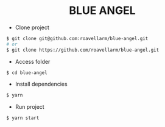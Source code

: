 <h1 align="center"><strong>BLUE ANGEL</strong></h1>

- Clone project

```BASH
$ git clone git@github.com:roavellarm/blue-angel.git
# or
$ git clone https://github.com/roavellarm/blue-angel.git
```

- Access folder

```BASH
$ cd blue-angel
```

- Install dependencies

```BASH
$ yarn
```

- Run project

```BASH
$ yarn start
```
